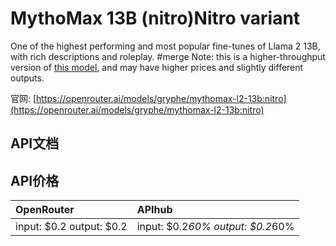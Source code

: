 # MythoMax 13B (nitro)Nitro variant

One of the highest performing and most popular fine-tunes of Llama 2 13B, with rich descriptions and roleplay. #merge
Note: this is a higher-throughput version of [this model](/models/gryphe/mythomax-l2-13b), and may have higher prices and slightly different outputs.

官网: [https://openrouter.ai/models/gryphe/mythomax-l2-13b:nitro](https://openrouter.ai/models/gryphe/mythomax-l2-13b:nitro)

## API文档



## API价格

| OpenRouter | APIhub |
|:---|:---|
| input: $0.2 output: $0.2 | input: $0.2*60% output: $0.2*60% |
